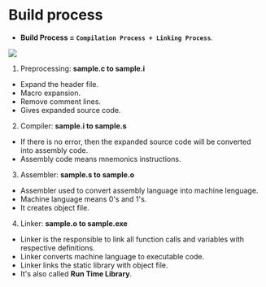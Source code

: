 # Build process
- **Build Process = `Compilation Process + Linking Process`**.

![](https://secureservercdn.net/160.153.138.219/b79.d22.myftpupload.com/wp-content/uploads/2017/08/c-compilation-process.png)

1. Preprocessing: **sample.c  to  sample.i**

- Expand the header file.
- Macro expansion.
- Remove comment lines.
- Gives expanded source code.

2. Compiler: **sample.i  to  sample.s**

- If there is no error, then the expanded source code will be converted into assembly code.
- Assembly code means mnemonics instructions.

3. Assembler: **sample.s  to  sample.o**

- Assembler used to convert assembly language into machine lenguage.
- Machine language means 0's and 1's.
- It creates object file.

4. Linker: **sample.o  to  sample.exe**

- Linker is the responsible to link all function calls and variables with respective definitions.
- Linker converts machine language to executable code.
- Linker links the static library with object file.
- It's also called **Run Time Library**.
